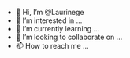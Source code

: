 - 👋 Hi, I’m @Laurinege
- 👀 I’m interested in ...
- 🌱 I’m currently learning ...
- 💞️ I’m looking to collaborate on ...
- 📫 How to reach me ...

<!---
Laurinege/Laurinege is a ✨ special ✨ repository because its `README.md` (this file) appears on your GitHub profile.
You can click the Preview link to take a look at your changes.
--->
